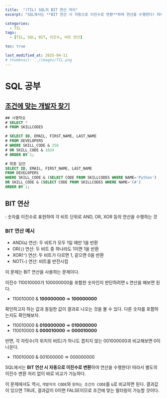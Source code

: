 ```yaml
---
title:  "(TIL) SQL의 BIT 연산 처리"
excerpt: "SQL에서는 **BIT 연산 시 자동으로 이진수로 변환**하여 연산을 수행한다! 따라서 별도의 이진수 변환 처리 없이 바로 비교가 가능하다."

categories:
  - TIL
tags:
  - [TIL, SQL, BIT, 이진수, 비트 연산]

toc: true

last_modified_at: 2025-04-11
# thumbnail: ../images/TIL.png
---
```


# SQL 공부
## [조건에 맞는 개발자 찾기](https://school.programmers.co.kr/learn/courses/30/lessons/276034)

```sql
## 시행착오
# SELECT *
# FROM SKILLCODES

# SELECT ID, EMAIL, FIRST_NAME, LAST_NAME
# FROM DEVELOPERS
# WHERE SKILL_CODE & 256
# OR SKILL_CODE & 1024
# ORDER BY 1;

# 최종 답안
SELECT ID, EMAIL, FIRST_NAME, LAST_NAME
FROM DEVELOPERS
WHERE SKILL_CODE & (SELECT CODE FROM SKILLCODES WHERE NAME='Python')
OR SKILL_CODE & (SELECT CODE FROM SKILLCODES WHERE NAME='C#')
ORDER BY 1;
```

## BIT 연산
: 숫자를 이진수로 표현하여 각 비트 단위로 AND, OR, XOR 등의 연산을 수행하는 것

### BIT 연산 예시
- AND(`&`) 연산: 두 비트가 모두 1일 때만 1을 반환
- OR(`|`) 연산: 두 비트 중 하나라도 1이면 1을 반환
- XOR(`^`) 연산: 두 비트가 다르면 1, 같으면 0을 반환
- NOT(`~`) 연산: 비트를 반전시킴

이 문제는 BIT 연산을 사용하는 문제이다.

이진수 110010000가 100000000을 포함한 숫자인지 판단하려면 `&` 연산을 해보면 된다.

- 110010000 & **100000000** => **100000000**

확인하고자 하는 값과 동일한 값이 결과로 나오는 것을 볼 수 있다.
다른 숫자를 포함하는지도 확인해보자.

- 110010000 & **010000000** => **010000000**
- 110010000 & **000010000** => **000010000**

반면, 각 자릿수(각 위치의 비트)가 하나도 겹치지 않는 001000000과 비교해보면 0이 나온다.
- 110010000 & 001000000 => 000000000

SQL에서는 **BIT 연산 시 자동으로 이진수로 변환**하여 연산을 수행한다! 따라서 별도의 이진수 변환 처리 없이 바로 비교가 가능하다.

이 문제에서도 역시, `개발자의 CODE`와 `원하는 조건의 CODE`를 `&`로 비교하면 된다. 결과값이 있으면 TRUE, 결과값이 0이면 FALSE이므로 조건에 맞는 필터링이 가능할 것이다.